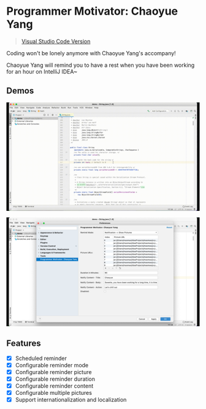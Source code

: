 # Programmer Motivator: Chaoyue Yang

> [Visual Studio Code Version](https://github.com/formulahendry/vscode-ycy)

Coding won't be lonely anymore with Chaoyue Yang's accompany!

Chaoyue Yang will remind you to have a rest when you have been working for an hour on IntelliJ IDEA~

## Demos

![usage](doc/usage.gif)

![config](doc/config.png)

## Features

* [x] Scheduled reminder
* [x] Configurable reminder mode
* [x] Configurable reminder picture
* [x] Configurable reminder duration
* [x] Configurable reminder content
* [x] Configurable multiple pictures
* [x] Support internationalization and localization